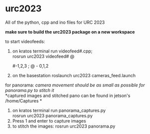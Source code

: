 # urc2023
All of the python, cpp and ino files for URC 2023

****make sure to build the urc2023 package on a new workspace****

to start videofeeds:
1. on kratos terminal run videofeed#.cpp;  
    rosrun urc2023 videofeed# @
    
    #-1,2,3
    ; @ - 0,1,2
2. on the basestation 
    roslaunch urc2023 cameras_feed.launch

for panorama:
*camera movement should be as small as possible for panorama.py to stitch it*  
*captured images and stitched pano can be found in jetson's /home/Captures *
1. on kratos terminal run panorama_captures.py  
     rosrun urc2023 panorama_captures.py
2. Press 1 and enter to capture images
3. to stitch the images:
     rosrun urc2023 panorama.py
